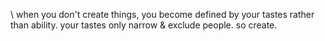 \ when you don't create things, you become defined by your tastes rather than ability. your tastes only narrow & exclude people. so create.

